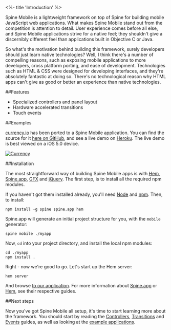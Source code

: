 <%- title 'Introduction' %>

Spine Mobile is a lightweight framework on top of Spine for building mobile JavaScript web applications. What makes Spine Mobile stand out from the competition is attention to detail. User experience comes before all else, and Spine Mobile applications strive for a native feel; they shouldn't give a discernibly different feel than applications built in Objective C or Java.

So what's the motivation behind building this framework, surely developers should just learn native technologies? Well, I think there's a number of compelling reasons, such as exposing mobile applications to more developers, cross platform porting, and ease of development. Technologies such as HTML & CSS were designed for developing interfaces, and they're absolutely fantastic at doing so. There's no technological reason why HTML apps can't give as good or better an experience than native technologies. 

##Features

* Specialized controllers and panel layout
* Hardware accelerated transitions
* Touch events

##Examples

[currency.io](http://currency.io) has been ported to a Spine Mobile application. You can find the source for it [here on GitHub](https://github.com/maccman/spine.mobile.currency), and see a live demo on [Heroku](http://spine-mobile-currency.herokuapp.com). The live demo is best viewed on a iOS 5.0 device. 

[![Currency](https://lh5.googleusercontent.com/-hcwujJAkdVU/TnYhDQ5VoZI/AAAAAAAABYA/pRrKwNoNccc/s400/Screen%252520Shot%2525202011-09-18%252520at%25252017.27.50.png)](https://github.com/maccman/spine.mobile.currency)

##Installation

The most straightforward way of building Spine Mobile apps is with [Hem](<%= docs_path("hem") %>), [Spine.app](<%= docs_path("app") %>), [GFX](http://maccman.github.com/gfx) and [jQuery](http://jquery.com). The first step, is to install all the required npm modules. 

If you haven't got them installed already, you'll need [Node](http://nodejs.org) and [npm](http://npmjs.org). Then, to install:

    npm install -g spine spine.app hem
    
Spine.app will generate an initial project structure for you, with the `mobile` generator:

    spine mobile ./myapp
    
Now, `cd` into your project directory, and install the local npm modules:
    
    cd ./myapp
    npm install .
    
Right - now we're good to go. Let's start up the Hem server:
    
    hem server
    
And browse [to our application](http://localhost:9294). For more information about [Spine.app](<%= docs_path("app") %>) or [Hem](<%= docs_path("hem") %>), see their respective guides. 

##Next steps

Now you've got Spine Mobile all setup, it's time to start learning more about the framework. You should start by reading the [Controllers](<%= mobile_path("controllers") %>), [Transitions](<%= mobile_path("transitions") %>) and [Events](<%= mobile_path("events") %>) guides, as well as looking at the [example applications](https://github.com/maccman/spine.mobile.currency).